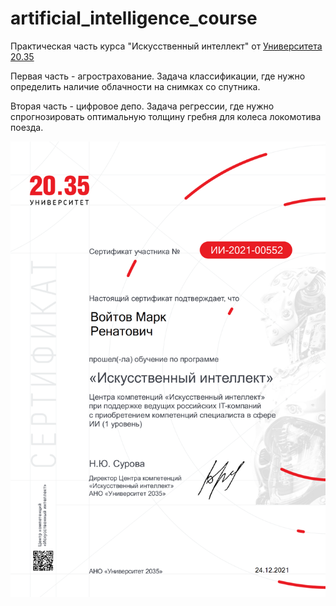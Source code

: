 # artificial_intelligence_course
Практическая часть курса "Искусственный интеллект" от [Университета 20.35](https://ai.2035.university/)


Первая часть - агрострахование. Задача классификации, где нужно определить наличие облачности на снимках со спутника.

Вторая часть - цифровое депо. Задача регрессии, где нужно спрогнозировать оптимальную толщину гребня для колеса локомотива поезда.


![](https://github.com/MarkVoitov/artificial_intelligence_course/blob/main/certificate_ai_2035_university_2021.png)

